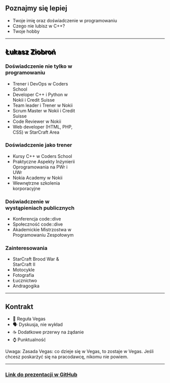 ## Poznajmy się lepiej

* Twoje imię oraz doświadczenie w programowaniu
* Czego nie lubisz w C++?
* Twoje hobby

___
<!-- .slide: data-background="../img/lukasz.jpg" -->

<h2 style = "text-shadow: 2px 2px black;"> Łukasz Ziobroń </h2>
<div class="box fragment" style="width: 45%; left: 0; top: 100px;">

### Doświadczenie nie tylko w programowaniu

* Trener i DevOps w Coders School
* Developer C++ i Python w Nokii i Credit Suisse
* Team leader i Trener w Nokii
* Scrum Master w Nokii i Credit Suisse
* Code Reviewer w Nokii
* Web developer (HTML, PHP, CSS) w StarCraft Area

</div>

<div class="box fragment" style="width: 45%; right: 0; top: 100px;">

### Doświadczenie jako trener

* Kursy C++ w Coders School
* Praktyczne Aspekty Inżynierii Oprogramowania na PWr i UWr
* Nokia Academy w Nokii
* Wewnętrzne szkolenia korporacyjne

</div>

<div class="box fragment" style="width: 45%; left: 0; top: 400px;">

### Doświadczenie w wystąpieniach publicznych

* Konferencja code::dive
* Społeczność code::dive
* Akademickie Mistrzostwa w Programowaniu Zespołowym

</div>

<div class="box fragment" style="width: 45%; right: 0; top: 400px;">

### Zainteresowania

* StarCraft Brood War & StarCraft II
* Motocykle
* Fotografia
* Łucznictwo
* Andragogika

</div>

___

## Kontrakt

<ul>
    <li class = "fragment fade-in"> 🎰 Reguła Vegas </li>
    <li class = "fragment fade-in"> 🗣 Dyskusja, nie wykład </li>
    <li class = "fragment fade-in"> ☕️ Dodatkowe przerwy na żądanie </li>
    <li class = "fragment fade-in"> ⌚️ Punktualność </li>
</ul>

Uwaga:
Zasada Vegas: co dzieje się w Vegas, to zostaje w Vegas.
Jeśli chcesz poskarżyć się na pracodawcę, nikomu nie powiem.
<!-- .element: class="fragment fade-in" -->

___

### [Link do prezentacji w GitHub](https://github.com/coders-school/modern-cpp/tree/master/module1)
